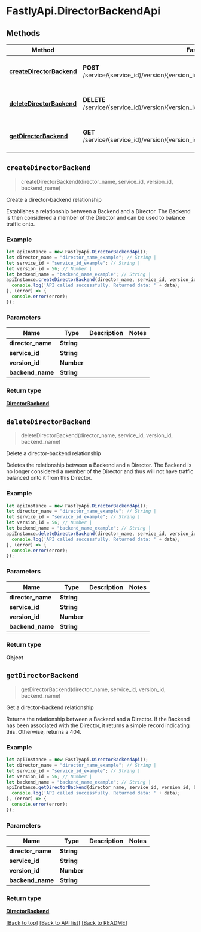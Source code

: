 # FastlyApi.DirectorBackendApi



## Methods

Method | Fastly API endpoint | Description
------------- | ------------- | -------------
[**createDirectorBackend**](DirectorBackendApi.md#createDirectorBackend) | **POST** /service/{service_id}/version/{version_id}/director/{director_name}/backend/{backend_name} | Create a director-backend relationship
[**deleteDirectorBackend**](DirectorBackendApi.md#deleteDirectorBackend) | **DELETE** /service/{service_id}/version/{version_id}/director/{director_name}/backend/{backend_name} | Delete a director-backend relationship
[**getDirectorBackend**](DirectorBackendApi.md#getDirectorBackend) | **GET** /service/{service_id}/version/{version_id}/director/{director_name}/backend/{backend_name} | Get a director-backend relationship



## `createDirectorBackend`

> createDirectorBackend(director_name, service_id, version_id, backend_name)

Create a director-backend relationship

Establishes a relationship between a Backend and a Director. The Backend is then considered a member of the Director and can be used to balance traffic onto.

### Example

```javascript
let apiInstance = new FastlyApi.DirectorBackendApi();
let director_name = "director_name_example"; // String | 
let service_id = "service_id_example"; // String | 
let version_id = 56; // Number | 
let backend_name = "backend_name_example"; // String | 
apiInstance.createDirectorBackend(director_name, service_id, version_id, backend_name).then((data) => {
  console.log('API called successfully. Returned data: ' + data);
}, (error) => {
  console.error(error);
});

```

### Parameters

Name | Type | Description  | Notes
------------- | ------------- | ------------- | -------------
**director_name** | **String** |  |
**service_id** | **String** |  |
**version_id** | **Number** |  |
**backend_name** | **String** |  |

### Return type

[**DirectorBackend**](DirectorBackend.md)


## `deleteDirectorBackend`

> deleteDirectorBackend(director_name, service_id, version_id, backend_name)

Delete a director-backend relationship

Deletes the relationship between a Backend and a Director. The Backend is no longer considered a member of the Director and thus will not have traffic balanced onto it from this Director.

### Example

```javascript
let apiInstance = new FastlyApi.DirectorBackendApi();
let director_name = "director_name_example"; // String | 
let service_id = "service_id_example"; // String | 
let version_id = 56; // Number | 
let backend_name = "backend_name_example"; // String | 
apiInstance.deleteDirectorBackend(director_name, service_id, version_id, backend_name).then((data) => {
  console.log('API called successfully. Returned data: ' + data);
}, (error) => {
  console.error(error);
});

```

### Parameters

Name | Type | Description  | Notes
------------- | ------------- | ------------- | -------------
**director_name** | **String** |  |
**service_id** | **String** |  |
**version_id** | **Number** |  |
**backend_name** | **String** |  |

### Return type

**Object**


## `getDirectorBackend`

> getDirectorBackend(director_name, service_id, version_id, backend_name)

Get a director-backend relationship

Returns the relationship between a Backend and a Director. If the Backend has been associated with the Director, it returns a simple record indicating this. Otherwise, returns a 404.

### Example

```javascript
let apiInstance = new FastlyApi.DirectorBackendApi();
let director_name = "director_name_example"; // String | 
let service_id = "service_id_example"; // String | 
let version_id = 56; // Number | 
let backend_name = "backend_name_example"; // String | 
apiInstance.getDirectorBackend(director_name, service_id, version_id, backend_name).then((data) => {
  console.log('API called successfully. Returned data: ' + data);
}, (error) => {
  console.error(error);
});

```

### Parameters

Name | Type | Description  | Notes
------------- | ------------- | ------------- | -------------
**director_name** | **String** |  |
**service_id** | **String** |  |
**version_id** | **Number** |  |
**backend_name** | **String** |  |

### Return type

[**DirectorBackend**](DirectorBackend.md)


[[Back to top]](#) [[Back to API list]](../../README.md#endpoints)
[[Back to README]](../../README.md)
